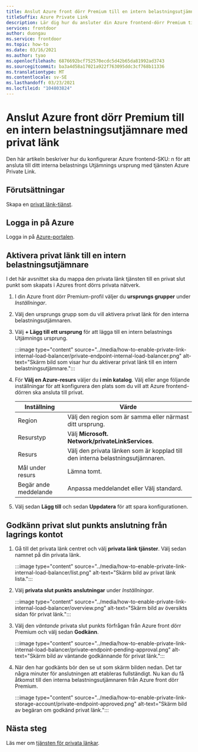 ```yaml
---
title: Anslut Azure front dörr Premium till en intern belastningsutjämnare med privat länk
titleSuffix: Azure Private Link
description: Lär dig hur du ansluter din Azure frontend-dörr Premium till en intern belastningsutjämnare.
services: frontdoor
author: duongau
ms.service: frontdoor
ms.topic: how-to
ms.date: 03/16/2021
ms.author: tyao
ms.openlocfilehash: 6876692bcf752570ecdc5d42b65da81992ad3743
ms.sourcegitcommit: ba3a4d58a17021a922f763095ddc3cf768b11336
ms.translationtype: MT
ms.contentlocale: sv-SE
ms.lasthandoff: 03/23/2021
ms.locfileid: "104803824"
---
```

# <a name="connect-azure-front-door-premium-to-an-internal-load-balancer-origin-with-private-link"></a>Anslut Azure front dörr Premium till en intern belastningsutjämnare med privat länk

Den här artikeln beskriver hur du konfigurerar Azure frontend-SKU: n för att ansluta till ditt interna belastnings Utjämnings ursprung med tjänsten Azure Private Link.

## <a name="prerequisites"></a>Förutsättningar

Skapa en [privat länk-tjänst](../../private-link/create-private-link-service-portal.md).

## <a name="sign-in-to-azure"></a>Logga in på Azure

Logga in på [Azure-portalen](https://portal.azure.com).

## <a name="enable-private-link-to-an-internal-load-balancer"></a>Aktivera privat länk till en intern belastningsutjämnare
 
I det här avsnittet ska du mappa den privata länk tjänsten till en privat slut punkt som skapats i Azures front dörrs privata nätverk. 

1. I din Azure front dörr Premium-profil väljer du **ursprungs grupper** under *Inställningar*.

1. Välj den ursprungs grupp som du vill aktivera privat länk för den interna belastningsutjämnaren.

1. Välj **+ Lägg till ett ursprung** för att lägga till en intern belastnings Utjämnings ursprung.

    :::image type="content" source="../media/how-to-enable-private-link-internal-load-balancer/private-endpoint-internal-load-balancer.png" alt-text="Skärm bild som visar hur du aktiverar privat länk till en intern belastningsutjämnare.":::

1. För **Välj en Azure-resurs** väljer du **i min katalog**. Välj eller ange följande inställningar för att konfigurera den plats som du vill att Azure frontend-dörren ska ansluta till privat.

    | Inställning | Värde |
    | ------- | ----- |
    | Region | Välj den region som är samma eller närmast ditt ursprung. |
    | Resurstyp | Välj **Microsoft. Network/privateLinkServices**. |
    | Resurs | Välj den privata länken som är kopplad till den interna belastningsutjämnaren. |
    | Mål under resurs | Lämna tomt. |
    | Begär ande meddelande | Anpassa meddelandet eller Välj standard. |

1. Välj sedan **Lägg till** och sedan **Uppdatera** för att spara konfigurationen.

## <a name="approve-private-endpoint-connection-from-the-storage-account"></a>Godkänn privat slut punkts anslutning från lagrings kontot

1. Gå till det privata länk centret och välj **privata länk tjänster**. Välj sedan namnet på din privata länk.

    :::image type="content" source="../media/how-to-enable-private-link-internal-load-balancer/list.png" alt-text="Skärm bild av privat länk lista.":::

1. Välj **privata slut punkts anslutningar** under *Inställningar*.

    :::image type="content" source="../media/how-to-enable-private-link-internal-load-balancer/overview.png" alt-text="Skärm bild av översikts sidan för privat länk.":::

1. Välj den *väntande* privata slut punkts förfrågan från Azure front dörr Premium och välj sedan **Godkänn**.

    :::image type="content" source="../media/how-to-enable-private-link-internal-load-balancer/private-endpoint-pending-approval.png" alt-text="Skärm bild av väntande godkännande för privat länk.":::

1. När den har godkänts bör den se ut som skärm bilden nedan. Det tar några minuter för anslutningen att etableras fullständigt. Nu kan du få åtkomst till den interna belastningsutjämnaren från Azure front dörr Premium.

    :::image type="content" source="../media/how-to-enable-private-link-storage-account/private-endpoint-approved.png" alt-text="Skärm bild av begäran om godkänd privat länk.":::

## <a name="next-steps"></a>Nästa steg

Läs mer om [tjänsten för privata länkar](../../private-link/private-link-service-overview.md).
